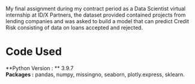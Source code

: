 My final assignment during my contract period as a Data Scientist virtual internship at ID/X Partners, the dataset provided contained projects from lending companies and was asked to build a model that can predict Credit Risk consisting of data on loans accepted and rejected.

# Code Used
**Python Version : ** 3.9.7
<br>
**Packages :** pandas, numpy, missingno, seaborn, plotly.express, sklearn.
